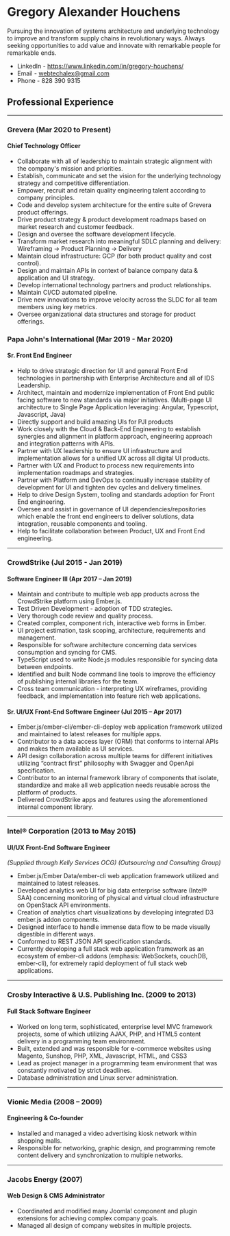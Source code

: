 # Gregory Alexander Houchens

Pursuing the innovation of systems architecture and underlying technology to improve and transform supply chains in revolutionary ways. Always seeking opportunities to add value and innovate with remarkable people for remarkable ends.

- LinkedIn - https://www.linkedin.com/in/gregory-houchens/
- Email - webtechalex@gmail.com
- Phone - 828 390 9315

## Professional Experience

---

### Grevera (Mar 2020 to Present)

#### Chief Technology Officer

- Collaborate with all of leadership to maintain strategic alignment with the company's mission and priorities.
- Establish, communicate and set the vision for the underlying technology strategy and competitive differentiation.
- Empower, recruit and retain quality engineering talent according to company principles.
- Code and develop system architecture for the entire suite of Grevera product offerings.
- Drive product strategy & product development roadmaps based on market research and customer feedback.
- Design and oversee the software development lifecycle.
- Transform market research into meaningful SDLC planning and delivery: Wireframing -> Product Planning -> Delivery
- Maintain cloud infrastructure: GCP (for both product quality and cost control).
- Design and maintain APIs in context of balance company data & application and UI strategy.
- Develop international technology partners and product relationships.
- Maintain CI/CD automated pipeline.
- Drive new innovations to improve velocity across the SLDC for all team members using key metrics.
- Oversee organizational data structures and storage for product offerings.

### Papa John's International (Mar 2019 - Mar 2020)

#### Sr. Front End Engineer

- Help to drive strategic direction for UI and general Front End technologies in partnership with Enterprise Architecture and all of IDS Leadership.
- Architect, maintain and modernize implementation of Front End public facing software to new standards via major initiatives. (Multi-page UI architecture to Single Page Application leveraging: Angular, Typescript, Javascript, Java)
- Directly support and build amazing UIs for PJI products
- Work closely with the Cloud & Back-End Engineering to establish synergies and alignment in platform approach, engineering approach and integration patterns with APIs.
- Partner with UX leadership to ensure UI infrastructure and implementation allows for a unified UX across all digital UI products.
- Partner with UX and Product to process new requirements into implementation roadmaps and strategies.
- Partner with Platform and DevOps to continually increase stability of development for UI and tighten dev cycles and delivery timelines.
- Help to drive Design System, tooling and standards adoption for Front End engineering.
- Oversee and assist in governance of UI dependencies/repositories which enable the front end engineers to deliver solutions, data integration, reusable components and tooling.
- Help to facilitate collaboration between Product, UX and Front End engineering.

---

### CrowdStrike (Jul 2015 - Jan 2019)

#### Software Engineer III (Apr 2017 – Jan 2019)

- Maintain and contribute to multiple web app products across the CrowdStrike platform using Ember.js.
- Test Driven Development - adoption of TDD strategies.
- Very thorough code review and quality process.
- Created complex, component rich, interactive web forms in Ember.
- UI project estimation, task scoping, architecture, requirements and management.
- Responsible for software architecture concerning data services consumption and syncing for CMS.
- TypeScript used to write Node.js modules responsible for syncing data between endpoints.
- Identified and built Node command line tools to improve the efficiency of publishing internal libraries for the team.
- Cross team communication - interpreting UX wireframes, providing feedback, and implementation into feature rich web applications.

#### Sr. UI/UX Front-End Software Engineer (Jul 2015 – Apr 2017)

- Ember.js/ember-cli/ember-cli-deploy web application framework utilized and maintained to latest releases for multiple apps.
- Contributor to a data access layer (ORM) that conforms to internal APIs and makes them available as UI services.
- API design collaboration across multiple teams for different initiatives utilizing “contract first” philosophy with Swagger and OpenApi specification.
- Contributor to an internal framework library of components that isolate, standardize and make all web application needs reusable across the platform of products.
- Delivered CrowdStrike apps and features using the aforementioned internal component library.

---

### Intel® Corporation (2013 to May 2015)

#### UI/UX Front-End Software Engineer

_(Supplied through Kelly Services OCG) (Outsourcing and Consulting Group)_

- Ember.js/Ember Data/ember-cli web application framework utilized and maintained to latest releases.
- Developed analytics web UI for big data enterprise software (Intel® SAA) concerning monitoring of physical and virtual cloud infrastructure on OpenStack API environments.
- Creation of analytics chart visualizations by developing integrated D3 ember.js addon components.
- Designed interface to handle immense data flow to be made visually digestible in different ways.
- Conformed to REST JSON API specification standards.
- Currently developing a full stack web application framework as an ecosystem of ember-cli addons (emphasis: WebSockets, couchDB, ember-cli), for extremely rapid deployment of full stack web applications.

---

### Crosby Interactive & U.S. Publishing Inc. (2009 to 2013)

#### Full Stack Software Engineer

- Worked on long term, sophisticated, enterprise level MVC framework projects, some of which utilizing AJAX, PHP, and HTML5 content delivery in a programming team environment.
- Built, extended and was responsible for e-commerce websites using Magento, Sunshop, PHP, XML, Javascript, HTML, and CSS3
- Lead as project manager in a programming team environment that was constantly motivated by strict deadlines.
- Database administration and Linux server administration.

---

### Vionic Media (2008 – 2009)

#### Engineering & Co-founder

- Installed and managed a video advertising kiosk network within shopping malls.
- Responsible for networking, graphic design, and programming remote content delivery and synchronization to multiple networks.

---

### Jacobs Energy (2007)

#### Web Design & CMS Administrator

- Coordinated and modified many Joomla! component and plugin extensions for achieving complex company goals.
- Managed all design of company websites in multiple projects.
